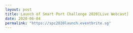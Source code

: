 ```yaml
---
layout: post
title: Launch of Smart Port Challenge 2020[Live Webcast]
date: 2020-06-04
permalink: "https://spc2020launch.eventbrite.sg"
---
```

